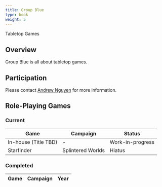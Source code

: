 ```yaml
---
title: Group Blue
type: book
weight: 5
---
```


Tabletop Games

## Overview

Group Blue is all about tabletop games.

## Participation

Please contact [Andrew Nguyen](/author/andrew-nguyen) for more information.

## Role-Playing Games

### Current

| Game                 | Campaign          | Status           |
| -------------------- | ----------------- | ---------------- |
| In-house (Title TBD) | -                 | Work-in-progress |
| Starfinder           | Splintered Worlds | Hiatus           |

### Completed

| Game | Campaign | Year |
| ---- | -------- | ---- |

